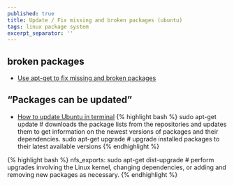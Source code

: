 ```yaml
---
published: true
title: Update / Fix missing and broken packages (ubuntu)
tags: linux package system
excerpt_separator: ''
---
```

## broken packages
- [Use apt-get to fix missing and broken packages](https://linuxhint.com/apt_get_fix_missing_broken_packages/)

## “Packages can be updated”
- [How to update Ubuntu in terminal](https://devanswers.co/how-to-update-ubuntu/)
{% highlight bash %}
sudo apt-get update		# downloads the package lists from the repositories and updates them to get information on the newest versions of packages and their dependencies.
sudo apt-get upgrade	# upgrade installed packages to their latest available versions
{% endhighlight %}

{% highlight bash %}
nfs_exports:
sudo apt-get dist-upgrade	# perform upgrades involving the Linux kernel, changing dependencies, or adding and removing new packages as necessary.
{% endhighlight %}